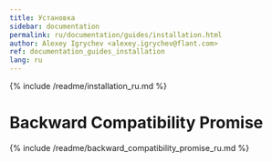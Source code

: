 ```yaml
---
title: Установка
sidebar: documentation
permalink: ru/documentation/guides/installation.html
author: Alexey Igrychev <alexey.igrychev@flant.com>
ref: documentation_guides_installation
lang: ru
---
```


{% include /readme/installation_ru.md %}

# Backward Compatibility Promise

{% include /readme/backward_compatibility_promise_ru.md %}
